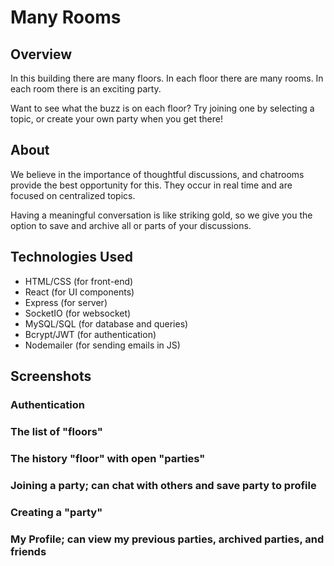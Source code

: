 # Many Rooms

## Overview
In this building there are many floors. In each floor there are many rooms. 
In each room there is an exciting party. 

Want to see what the buzz is on each floor? Try joining one by selecting 
a topic, or create your own party when you get there! 

## About
We believe in the importance of thoughtful discussions, and chatrooms
provide the best opportunity for this. They occur in real time and are
focused on centralized topics.

Having a meaningful conversation is like striking gold, so we give you
the option to save and archive all or parts of your discussions. 

## Technologies Used
* HTML/CSS (for front-end)
* React (for UI components)
* Express (for server)
* SocketIO (for websocket)
* MySQL/SQL (for database and queries)
* Bcrypt/JWT (for authentication)
* Nodemailer (for sending emails in JS)

## Screenshots

### Authentication

### The list of "floors"

### The history "floor" with open "parties"

### Joining a party; can chat with others and save party to profile

### Creating a "party"

### My Profile; can view my previous parties, archived parties, and friends
